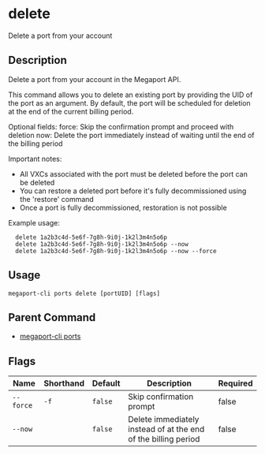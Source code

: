 # delete

Delete a port from your account

## Description

Delete a port from your account in the Megaport API.

This command allows you to delete an existing port by providing the UID of the port as an argument. By default, the port will be scheduled for deletion at the end of the current billing period.

Optional fields:
  force: Skip the confirmation prompt and proceed with deletion
  now: Delete the port immediately instead of waiting until the end of the billing period

Important notes:
  - All VXCs associated with the port must be deleted before the port can be deleted
  - You can restore a deleted port before it's fully decommissioned using the 'restore' command
  - Once a port is fully decommissioned, restoration is not possible

Example usage:

```
  delete 1a2b3c4d-5e6f-7g8h-9i0j-1k2l3m4n5o6p
  delete 1a2b3c4d-5e6f-7g8h-9i0j-1k2l3m4n5o6p --now
  delete 1a2b3c4d-5e6f-7g8h-9i0j-1k2l3m4n5o6p --now --force
```


## Usage

```
megaport-cli ports delete [portUID] [flags]
```



## Parent Command

* [megaport-cli ports](megaport-cli_ports.md)




## Flags

| Name | Shorthand | Default | Description | Required |
|------|-----------|---------|-------------|----------|
| `--force` | `-f` | `false` | Skip confirmation prompt | false |
| `--now` |  | `false` | Delete immediately instead of at the end of the billing period | false |



